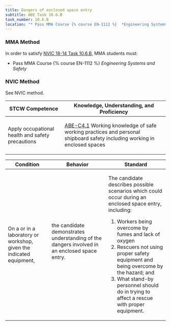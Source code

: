 ```yaml
---
title: Dangers of enclosed space entry
subtitle: ABE Task 10.6.B 
task_number: 10.6.B
location: "* Pass MMA Course {% course EN-1112 %}  *Engineering Systems and Safety*" 
---
```



### MMA Method

In order to satisfy  [NVIC 18-14  Task  10.6.B]({{site.baseurl}}/assets/images/nvic-18-14.pdf), MMA students must:

* Pass MMA Course {% course EN-1112 %}  *Engineering Systems and Safety*


### NVIC Method

<a onclick="togglevisibility('nvic_methods')" >See NVIC method.</a>

<div id='nvic_methods' class='hide'>

<table>
<thead>
<tr>
<th class='forty'> STCW Competence </th>
<th class='sixty'> Knowledge, Understanding, and Proficiency </th>
</tr>
</thead>




<tbody>
<tr><td markdown='1'>

Apply occupational health and safety precautions

</td><td markdown='1'>

[ABE-C4.1](../../tables/35.html#ABE-C4.1) Working knowledge of safe working practices and personal shipboard safety including working in enclosed spaces

</td></tr>


</tbody>
</table>


<table>
<thead>
<tr><th class='twenty'>  Condition </th><th class='twenty'> Behavior </th><th  class='sixty'>Standard </th></tr>
</thead>
<tbody >



<tr><td markdown='1'>

On a or in a laboratory or workshop, given the indicated equipment,

</td><td markdown='1'>

the candidate demonstrates understanding of the dangers involved in an enclosed space entry.

<br>

<div class="tooltip">
<span class="tooltiptext">
</span>
</div>


</td><td markdown='1'>

The candidate describes possible scenarios which could occur during an enclosed space entry, including: 

1. Workers being overcome by fumes and lack of oxygen
2. Rescuers not using proper safety equipment and being overcome by the hazard; and 
3. What stand-by personnel should do in trying to affect a rescue with proper equipment. 

</td></tr>
</tbody>
</table>
</div>
